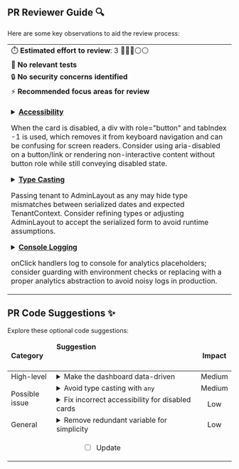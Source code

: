 ## PR Reviewer Guide 🔍

Here are some key observations to aid the review process:

<table>
<tr><td>⏱️&nbsp;<strong>Estimated effort to review</strong>: 3 🔵🔵🔵⚪⚪</td></tr>
<tr><td>🧪&nbsp;<strong>No relevant tests</strong></td></tr>
<tr><td>🔒&nbsp;<strong>No security concerns identified</strong></td></tr>
<tr><td>⚡&nbsp;<strong>Recommended focus areas for review</strong><br><br>

<details><summary><a href='https://github.com/Liam345/growplate-multi-tenant/pull/9/files#diff-be375fe820f5e84c6d81b88c28f0b76b4378b58322ef78565ed3a36a86322df2R111-R121'><strong>Accessibility</strong></a>

When the card is disabled, a div with role="button" and tabIndex -1 is used, which removes it from keyboard navigation and can be confusing for screen readers. Consider using aria-disabled on a button/link or rendering non-interactive content without button role while still conveying disabled state.
</summary>

```tsx
  return (
    <div
      className="block"
      aria-label={`${title} - Feature disabled`}
      role="button"
      tabIndex={-1}
    >
      {cardContent}
    </div>
  );
}
```

</details>

<details><summary><a href='https://github.com/Liam345/growplate-multi-tenant/pull/9/files#diff-175b4ef795911ce51d4f6b5a9880dc26074c8400f607c2cc3a4e9a6a67c94a16R155-R161'><strong>Type Casting</strong></a>

Passing tenant to AdminLayout as any may hide type mismatches between serialized dates and expected TenantContext. Consider refining types or adjusting AdminLayout to accept the serialized form to avoid runtime assumptions.
</summary>

```tsx
<AdminLayout
  title="Dashboard"
  tenant={tenant as any} // AdminLayout expects TenantContext, but we have serialized version
  features={features}
  showSidebar={true}
  showFooter={true}
>
```

</details>

<details><summary><a href='https://github.com/Liam345/growplate-multi-tenant/pull/9/files#diff-37f3a5cc156f7c6c652010e51cf65a70cd77d718ae0e6695c8f0f01e807d3cccR183-R213'><strong>Console Logging</strong></a>

onClick handlers log to console for analytics placeholders; consider guarding with environment checks or replacing with a proper analytics abstraction to avoid noisy logs in production.
</summary>

```tsx
  onClick={() => {
    // Analytics tracking could go here
    console.log('Order Management card clicked');
  }}
/>

{/* Menu Management Card */}
<FeatureCard
  icon={Menu}
  title="Menu Management"
  description="Create and manage menu items, categories, and pricing"
  href="/admin/menu"
  enabled={hasMenu}
  onClick={() => {
    // Analytics tracking could go here
    console.log('Menu Management card clicked');
  }}
/>

{/* Loyalty System Card */}
<FeatureCard
  icon={Star}
  title="Loyalty System"
  description="Configure rewards, view customer points, and manage loyalty programs"
  href="/admin/loyalty"
  enabled={hasLoyalty}
  onClick={() => {
    // Analytics tracking could go here
    console.log('Loyalty System card clicked');
  }}
/>
```

</details>

</td></tr>
</table>

## PR Code Suggestions ✨

<!-- b2bc424 -->

Explore these optional code suggestions:

<table><thead><tr><td><strong>Category</strong></td><td align=left><strong>Suggestion&nbsp; &nbsp; &nbsp; &nbsp; &nbsp; &nbsp; &nbsp; &nbsp; &nbsp; &nbsp; &nbsp; &nbsp; &nbsp; &nbsp; &nbsp; &nbsp; &nbsp; &nbsp; &nbsp; &nbsp; &nbsp; &nbsp; &nbsp; &nbsp; &nbsp; &nbsp; &nbsp; &nbsp; &nbsp; &nbsp; &nbsp; &nbsp; &nbsp; &nbsp; &nbsp; &nbsp; &nbsp; &nbsp; &nbsp; &nbsp; &nbsp; &nbsp; &nbsp; &nbsp; &nbsp; &nbsp; &nbsp; &nbsp; &nbsp; &nbsp; &nbsp; &nbsp; &nbsp; &nbsp; &nbsp; &nbsp; &nbsp; &nbsp; &nbsp; &nbsp; &nbsp; &nbsp; &nbsp; &nbsp; &nbsp; &nbsp; </strong></td><td align=center><strong>Impact</strong></td></tr><tbody><tr><td rowspan=1>High-level</td>
<td>



<details><summary>Make the dashboard data-driven</summary>

___

**Refactor the <code>Dashboard</code> component to dynamically render <code>FeatureCard</code> components <br>from a configuration array instead of hardcoding them. This will make the <br>dashboard more scalable and easier to maintain.**


### Examples:



<details>
<summary>
<a href="https://github.com/Liam345/growplate-multi-tenant/pull/9/files#diff-37f3a5cc156f7c6c652010e51cf65a70cd77d718ae0e6695c8f0f01e807d3cccR177-R213">app/components/admin/Dashboard.tsx [177-213]</a>
</summary>



```typescript
            <FeatureCard
              icon={ShoppingCart}
              title="Order Management"
              description="Manage incoming orders, track status, and process payments"
              href="/admin/orders"
              enabled={hasOrders}
              onClick={() => {
                // Analytics tracking could go here
                console.log('Order Management card clicked');
              }}

 ... (clipped 27 lines)
```
</details>




### Solution Walkthrough:



#### Before:
```typescript
export function Dashboard({ tenant, className, loading = false }: DashboardProps) {
  const { hasOrders, hasMenu, hasLoyalty } = useFeatures();
  const hasAnyFeatures = hasOrders || hasMenu || hasLoyalty;

  // ...
  return (
    // ...
    {hasAnyFeatures ? (
      <FeatureCardGrid>
        <FeatureCard
          enabled={hasOrders}
          title="Order Management"
          ...
        />
        <FeatureCard
          enabled={hasMenu}
          title="Menu Management"
          ...
        />
        <FeatureCard
          enabled={hasLoyalty}
          title="Loyalty System"
          ...
        />
      </FeatureCardGrid>
    ) : (
      <FeatureCardEmptyState />
    )}
    // ...
  );
}

```



#### After:
```typescript
const ALL_FEATURES = [
  { key: 'orders', title: 'Order Management', icon: ShoppingCart, href: '/admin/orders', ... },
  { key: 'menu', title: 'Menu Management', icon: Menu, href: '/admin/menu', ... },
  { key: 'loyalty', title: 'Loyalty System', icon: Star, href: '/admin/loyalty', ... },
];

export function Dashboard({ tenant, loading }: DashboardProps) {
  const features = useFeatures();
  const enabledFeatures = ALL_FEATURES.filter(f => features[f.key]);

  // ...
  return (
    // ...
    {enabledFeatures.length > 0 ? (
      <FeatureCardGrid>
        {enabledFeatures.map(feature => (
          <FeatureCard key={feature.key} {...feature} enabled />
        ))}
      </FeatureCardGrid>
    ) : (
      <FeatureCardEmptyState />
    )}
    // ...
  );
}

```




<details><summary>Suggestion importance[1-10]: 8</summary>

__

Why: This is a strong architectural suggestion that correctly identifies a scalability issue in the `Dashboard` component, and the proposed data-driven approach would significantly improve maintainability.


</details></details></td><td align=center>Medium

</td></tr><tr><td rowspan=2>Possible issue</td>
<td>



<details><summary>Avoid type casting with <code>any</code></summary>

___

**Avoid using <code>tenant as any</code> by properly converting the serialized date strings <br>from the loader into <code>Date</code> objects before passing the <code>tenant</code> data to the <br><code>AdminLayout</code> component.**

[app/routes/admin._index.tsx [151-168]](https://github.com/Liam345/growplate-multi-tenant/pull/9/files#diff-175b4ef795911ce51d4f6b5a9880dc26074c8400f607c2cc3a4e9a6a67c94a16R151-R168)

```diff
 export default function AdminDashboard() {
   const { tenant, features } = useLoaderData<LoaderData>();
+
+  const tenantForLayout = {
+    ...tenant,
+    createdAt: new Date(tenant.createdAt),
+    updatedAt: new Date(tenant.updatedAt),
+  };
 
   return (
     <AdminLayout
       title="Dashboard"
-      tenant={tenant as any} // AdminLayout expects TenantContext, but we have serialized version
+      tenant={tenantForLayout}
       features={features}
       showSidebar={true}
       showFooter={true}
     >
       <Dashboard 
         tenant={tenant}
         loading={false}
       />
     </AdminLayout>
   );
 }
```


- [ ] **Apply / Chat** <!-- /improve --apply_suggestion=1 -->


<details><summary>Suggestion importance[1-10]: 7</summary>

__

Why: The suggestion correctly points out the use of `as any` to bypass type checking and provides a type-safe solution, which improves code quality and prevents potential runtime errors.

</details></details></td><td align=center>Medium

</td></tr><tr><td>



<details><summary>Fix incorrect accessibility for disabled cards</summary>

___

**Remove the <code>role="button"</code> and related accessibility attributes from the disabled <br><code>FeatureCard</code> wrapper to improve semantic correctness for assistive technologies.**

[app/components/admin/FeatureCard.tsx [109-121]](https://github.com/Liam345/growplate-multi-tenant/pull/9/files#diff-be375fe820f5e84c6d81b88c28f0b76b4378b58322ef78565ed3a36a86322df2R109-R121)

```diff
 // If disabled, render without link
 if (isDisabled) {
-  return (
-    <div
-      className="block"
-      aria-label={`${title} - Feature disabled`}
-      role="button"
-      tabIndex={-1}
-    >
-      {cardContent}
-    </div>
-  );
+  return <div className="block">{cardContent}</div>;
 }
```


- [ ] **Apply / Chat** <!-- /improve --apply_suggestion=2 -->


<details><summary>Suggestion importance[1-10]: 6</summary>

__

Why: The suggestion correctly identifies an accessibility issue where a non-interactive element has a `button` role, which would be confusing for screen reader users.

</details></details></td><td align=center>Low

</td></tr><tr><td rowspan=1>General</td>
<td>



<details><summary>Remove redundant variable for simplicity</summary>

___

**Remove the redundant <code>isDisabled</code> variable and use the <code>disabled</code> prop directly to <br>simplify the component's code.**

[app/components/admin/FeatureCard.tsx [70-81]](https://github.com/Liam345/growplate-multi-tenant/pull/9/files#diff-be375fe820f5e84c6d81b88c28f0b76b4378b58322ef78565ed3a36a86322df2R70-R81)

```diff
-const isDisabled = disabled;
-
 const cardContent = (
   <Card
     className={clsx(
       'transition-all duration-200 border border-neutral-200',
-      !isDisabled && 'hover:border-primary-300 hover:shadow-md cursor-pointer',
-      isDisabled && 'opacity-50 cursor-not-allowed',
+      !disabled && 'hover:border-primary-300 hover:shadow-md cursor-pointer',
+      disabled && 'opacity-50 cursor-not-allowed',
       'focus-within:ring-2 focus-within:ring-primary-500 focus-within:ring-offset-2',
       className
     )}
   >
```


- [ ] **Apply / Chat** <!-- /improve --apply_suggestion=3 -->


<details><summary>Suggestion importance[1-10]: 2</summary>

__

Why: The suggestion correctly identifies a redundant variable, and removing it is a minor code simplification that improves readability.

</details></details></td><td align=center>Low

</td></tr>
<tr><td align="center" colspan="2">

- [ ] Update <!-- /improve_multi --more_suggestions=true -->

</td><td></td></tr></tbody></table>